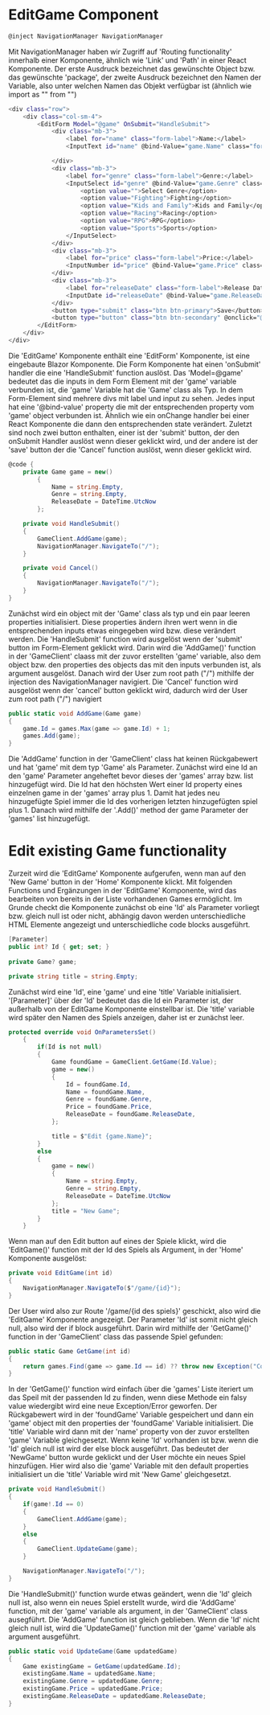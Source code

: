 # EditGame Component

```csharp
@inject NavigationManager NavigationManager
```

Mit NavigationManager haben wir Zugriff auf 'Routing functionality' innerhalb einer Komponente, ähnlich wie 'Link' und 'Path' in einer React Komponente.
Der erste Ausdruck bezeichnet das gewünschte Object bzw. das gewünschte 'package', der zweite Ausdruck bezeichnet den Namen der Variable, also unter welchen Namen das Objekt verfügbar ist (ähnlich wie import as "" from "")

```bash
<div class="row">
    <div class="col-sm-4">
        <EditForm Model="@game" OnSubmit="HandleSubmit">
            <div class="mb-3">
                <label for="name" class="form-label">Name:</label>
                <InputText id="name" @bind-Value="game.Name" class="form-control"></InputText>

            </div>
            <div class="mb-3">
                <label for="genre" class="form-label">Genre:</label>
                <InputSelect id="genre" @bind-Value="game.Genre" class="form-select">
                    <option value="">Select Genre</option>
                    <option value="Fighting">Fighting</option>
                    <option value="Kids and Family">Kids and Family</option>
                    <option value="Racing">Racing</option>
                    <option value="RPG">RPG</option>
                    <option value="Sports">Sports</option>
                </InputSelect>
            </div>
            <div class="mb-3">
                <label for="price" class="form-label">Price:</label>
                <InputNumber id="price" @bind-Value="game.Price" class="form-control"></InputNumber>
            </div>
            <div class="mb-3">
                <label for="releaseDate" class="form-label">Release Date:</label>
                <InputDate id="releaseDate" @bind-Value="game.ReleaseDate" class="form-control"></InputDate>
            </div>
            <button type="submit" class="btn btn-primary">Save</button>
            <button type="button" class="btn btn-secondary" @onclick="@Cancel">Cancel</button>
        </EditForm>
    </div>
</div>
```

Die 'EditGame' Komponente enthält eine 'EditForm' Komponente, ist eine eingebaute Blazor Komponente. Die Form Komponente hat einen 'onSubmit' handler die eine 'HandleSubmit' function auslöst.
Das 'Model=@game' bedeutet das die inputs in dem Form Element mit der 'game' variable verbunden ist, die 'game' Variable hat die 'Game' class als Typ.
In dem Form-Element sind mehrere divs mit label und input zu sehen. Jedes input hat eine '@bind-value' property die mit der entsprechenden property vom 'game' object verbunden ist. Ähnlich wie ein onChange handler bei einer React Komponente die dann den entsprechenden state verändert.
Zuletzt sind noch zwei button enthalten, einer ist der 'submit' button, der den onSubmit Handler auslöst wenn dieser geklickt wird, und der andere ist der 'save' button der die 'Cancel' function auslöst, wenn dieser geklickt wird.

```csharp
@code {
    private Game game = new()
        {
            Name = string.Empty,
            Genre = string.Empty,
            ReleaseDate = DateTime.UtcNow
        };

    private void HandleSubmit()
    {
        GameClient.AddGame(game);
        NavigationManager.NavigateTo("/");
    }

    private void Cancel()
    {
        NavigationManager.NavigateTo("/");
    }
}
```

Zunächst wird ein object mit der 'Game' class als typ und ein paar leeren properties initialisiert. Diese properties ändern ihren wert wenn in die entsprechenden inputs etwas eingegeben wird bzw. diese verändert werden.
Die 'HandleSubmit' function wird ausgelöst wenn der 'submit' button im Form-Element geklickt wird.
Darin wird die 'AddGame()' function in der 'GameClient' claass mit der zuvor erstellten 'game' variable, also dem object bzw. den properties des objects das mit den inputs verbunden ist, als argument ausgelöst.
Danach wird der User zum root path ("/") mithilfe der injection des NavigationManager navigiert.
Die 'Cancel' function wird ausgelöst wenn der 'cancel' button geklickt wird, dadurch wird der User zum root path ("/") navigiert

```csharp
public static void AddGame(Game game)
{
    game.Id = games.Max(game => game.Id) + 1;
    games.Add(game);
}
```

Die 'AddGame' function in der 'GameClient' class hat keinen Rückgabewert und hat 'game' mit dem typ 'Game' als Parameter.
Zunächst wird eine Id an den 'game' Parameter angeheftet bevor dieses der 'games' array bzw. list hinzugefügt wird. Die Id hat den höchsten Wert einer Id property eines einzelnen game in der 'games' array plus 1. Damit hat jedes neu hinzugefügte Spiel immer die Id des vorherigen letzten hinzugefügten spiel plus 1.
Danach wird mithilfe der '.Add()' method der game Parameter der 'games' list hinzugefügt.


# Edit existing Game functionality
Zurzeit wird die 'EditGame' Komponente aufgerufen, wenn man auf den 'New Game' button in der 'Home' Komponente klickt.
Mit folgenden Functions und Ergänzungen in der 'EditGame' Komponente, wird das bearbeiten von bereits in der Liste vorhandenen Games ermöglicht. Im Grunde checkt die Komponente zunächst ob eine 'Id' als Parameter vorliegt bzw. gleich null ist oder nicht, abhängig davon werden unterschiedliche HTML Elemente angezeigt und unterschiedliche code blocks ausgeführt.

```csharp
[Parameter]
public int? Id { get; set; }
    
private Game? game;

private string title = string.Empty;
```
Zunächst wird eine 'Id', eine 'game' und eine 'title' Variable initialisiert.
'[Parameter]' über der 'Id' bedeutet das die Id ein Parameter ist, der außerhalb von der EditGame Komponente einstellbar ist.
Die 'title' variable wird später den Namen des Spiels anzeigen, daher ist er zunächst leer.

```csharp
protected override void OnParametersSet()
    {
        if(Id is not null)
        {
            Game foundGame = GameClient.GetGame(Id.Value);
            game = new()
            {
                Id = foundGame.Id,
                Name = foundGame.Name,
                Genre = foundGame.Genre,
                Price = foundGame.Price,
                ReleaseDate = foundGame.ReleaseDate,
            };

            title = $"Edit {game.Name}";
        }
        else
        {
            game = new()
            {
                Name = string.Empty,
                Genre = string.Empty,
                ReleaseDate = DateTime.UtcNow
            };
            title = "New Game";
        }
    }
```
Wenn man auf den Edit button auf eines der Spiele klickt, wird die 'EditGame()' function mit der Id des Spiels als Argument, in der 'Home' Komponente ausgelöst:

```csharp
private void EditGame(int id)
{
    NavigationManager.NavigateTo($"/game/{id}");
}
```
Der User wird also zur Route '/game/{id des spiels}' geschickt, also wird die 'EditGame' Komponente angezeigt.
Der Parameter 'Id' ist somit nicht gleich null, also wird der if block ausgeführt.
Darin wird mithilfe der 'GetGame()' function in der 'GameClient' class das passende Spiel gefunden:

```csharp
public static Game GetGame(int id)
{
    return games.Find(game => game.Id == id) ?? throw new Exception("Could not find game!");
}
```
In der 'GetGame()' function wird einfach über die 'games' Liste iteriert um das Speil mit der passenden Id zu finden, wenn diese Methode ein falsy value wiedergibt wird eine neue Exception/Error geworfen.
Der Rückgabewert wird in der 'foundGame' Variable gespeichert und dann ein 'game' object mit den properties der 'foundGame' Variable initialisiert.
Die 'title' Variable wird dann mit der 'name' property von der zuvor erstellten 'game' Variable gleichgesetzt.
Wenn keine 'Id' vorhanden ist bzw. wenn die 'Id' gleich null ist wird der else block ausgeführt.
Das bedeutet der 'NewGame' button wurde geklickt und der User möchte ein neues Spiel hinzufügen.
Hier wird also die 'game' Variable mit den default properties initialisiert un die 'title' Variable wird mit 'New Game' gleichgesetzt.

```csharp
private void HandleSubmit()
{
    if(game!.Id == 0)
    {
        GameClient.AddGame(game);
    }
    else
    {
        GameClient.UpdateGame(game);
    }

    NavigationManager.NavigateTo("/");
}
```
Die 'HandleSubmit()' function wurde etwas geändert, wenn die 'Id' gleich null ist, also wenn ein neues Spiel erstellt wurde, wird die 'AddGame' function, mit der 'game' variable als argument, in der 'GameClient' class ausegführt. Die 'AddGame' function ist gleich geblieben.
Wenn die 'Id' nicht gleich null ist, wird die 'UpdateGame()' function mit der 'game' variable als argument ausgeführt.

```csharp
public static void UpdateGame(Game updatedGame)
{
    Game existingGame = GetGame(updatedGame.Id);
    existingGame.Name = updatedGame.Name;
    existingGame.Genre = updatedGame.Genre;
    existingGame.Price = updatedGame.Price;
    existingGame.ReleaseDate = updatedGame.ReleaseDate;
}
```
